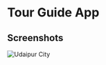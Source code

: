 # Tour Guide App









## Screenshots
![Udaipur City](https://user-images.githubusercontent.com/41737784/215118771-85fe1294-7558-43f7-b7d4-d2fcddce642a.png)
